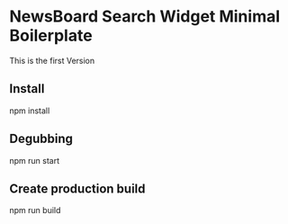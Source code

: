# NewsBoard Search Widget Minimal Boilerplate
This is the first Version

## Install 
npm install 

## Degubbing
npm run start

## Create production build 
npm run build

